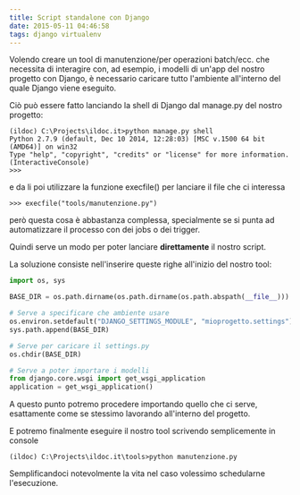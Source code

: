 ```yaml
---
title: Script standalone con Django
date: 2015-05-11 04:46:58
tags: django virtualenv
---
```


Volendo creare un tool di manutenzione/per operazioni batch/ecc. che necessita di interagire con, ad esempio, i modelli di un'app del nostro progetto con Django, è necessario caricare tutto l'ambiente all'interno del quale Django viene eseguito.

Ciò può essere fatto lanciando la shell di Django dal manage.py del nostro progetto:

```shell
(ildoc) C:\Projects\ildoc.it>python manage.py shell
Python 2.7.9 (default, Dec 10 2014, 12:28:03) [MSC v.1500 64 bit (AMD64)] on win32
Type "help", "copyright", "credits" or "license" for more information.
(InteractiveConsole)
>>>
```

e da li poi utilizzare la funzione execfile() per lanciare il file che ci interessa

```shell
>>> execfile("tools/manutenzione.py")
```

però questa cosa è abbastanza complessa, specialmente se si punta ad automatizzare il processo con dei jobs o dei trigger.

Quindi serve un modo per poter lanciare **direttamente** il nostro script.

La soluzione consiste nell'inserire queste righe all'inizio del nostro tool:

```python
import os, sys

BASE_DIR = os.path.dirname(os.path.dirname(os.path.abspath(__file__)))

# Serve a specificare che ambiente usare
os.environ.setdefault("DJANGO_SETTINGS_MODULE", "mioprogetto.settings")
sys.path.append(BASE_DIR)

# Serve per caricare il settings.py
os.chdir(BASE_DIR)

# Serve a poter importare i modelli
from django.core.wsgi import get_wsgi_application
application = get_wsgi_application()
```

A questo punto potremo procedere importando quello che ci serve, esattamente come se stessimo lavorando all'interno del progetto.

E potremo finalmente eseguire il nostro tool scrivendo semplicemente in console

```shell
(ildoc) C:\Projects\ildoc.it\tools>python manutenzione.py
```

Semplificandoci notevolmente la vita nel caso volessimo schedularne l'esecuzione.
